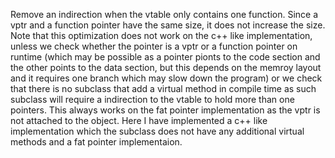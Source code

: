 Remove an indirection when the vtable only contains one function.
Since a vptr and a function pointer have the same size, it does not increase the size.
Note that this optimization does not work on the c++ like implementation, unless we check whether the pointer is a vptr or a function pointer on runtime (which may be possible as a pointer pionts to the code section and the other points to the data section, but this depends on the memroy layout and it requires one branch which may slow down the program) or we check that there is no subclass that add a virtual method in compile time as such subclass will require a indirection to the vtable to hold more than one pointers.
This always works on the fat pointer implementation as the vptr is not attached to the object.
Here I have implemented a c++ like implementation which the subclass does not have any additional virtual methods and a fat pointer implementaion.